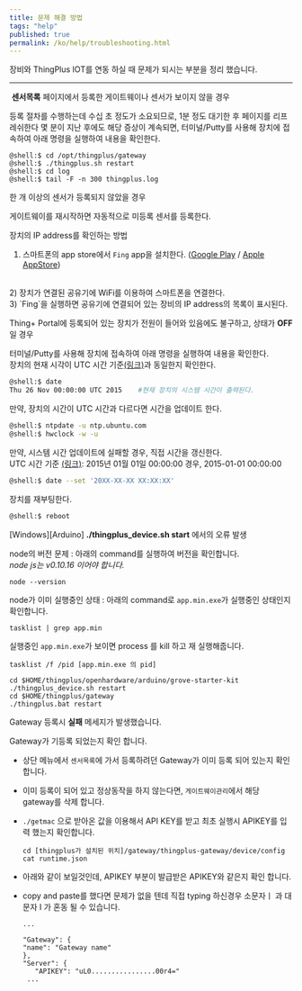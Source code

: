 ```yaml
---
title: 문제 해결 방법
tags: "help"
published: true
permalink: /ko/help/troubleshooting.html
---
```


장비와 ThingPlus IOT를 연동 하실 때 문제가 되시는 부분을 정리 했습니다.

---

<p class="dwfqExpand">&nbsp;<b>센서목록</b> 페이지에서 등록한 게이트웨이나 센서가 보이지 않을 경우</p>

등록 절차를 수행하는데 수십 초 정도가 소요되므로, 1분 정도 대기한 후 페이지를 리프레쉬한다
몇 분이 지난 후에도 해당 증상이 계속되면, 터미널/Putty를 사용해 장치에 접속하여 아래 명령을 실행하여 내용을 확인한다.

  ```
  @shell:$ cd /opt/thingplus/gateway
  @shell:$ ./thingplus.sh restart
  @shell:$ cd log
  @shell:$ tail -F -n 300 thingplus.log
  ```

<p class="dwfqExpand2"></p>

<p class="dwfqExpand">   한 개 이상의 센서가 등록되지 않았을 경우</p>

게이트웨이를 재시작하면 자동적으로 미등록 센서를 등록한다.

<p class="dwfqExpand2"></p>
<p class="dwfqExpand">   장치의 IP address를 확인하는 방법</p>

1) 스마트폰의 app store에서 `Fing` app을 설치한다. ([Google Play](https://play.google.com/store/apps/details?id=com.overlook.android.fing) / [Apple AppStore](https://itunes.apple.com/kr/app/fing-network-scanner/id430921107?mt=8))
<br/>
2) 장치가 연결된 공유기에 WiFi를 이용하여 스마트폰을 연결한다.
<br/>
3) `Fing`을 실행하면 공유기에 연결되어 있는 장비의 IP address의 목록이 표시된다. 

<p class="dwfqExpand2"></p>
<p class="dwfqExpand">   Thing+ Portal에 등록되어 있는 장치가 전원이 들어와 있음에도 불구하고, 상태가 <b>OFF</b> 일 경우</p>

터미널/Putty를 사용해 장치에 접속하여 아래 명령을 실행하여 내용을 확인한다.
<br/>
장치의 현재 시각이 UTC 시간 기준[(링크)](http://www.worldtimeserver.com/current_time_in_UTC.aspx)과 동일한지 확인한다.

```bash
@shell:$ date
Thu 26 Nov 00:00:00 UTC 2015    #현재 장치의 시스템 시간이 출력된다.
```

만약, 장치의 시간이 UTC 시간과 다르다면 시간을 업데이트 한다.

```bash
@shell:$ ntpdate -u ntp.ubuntu.com
@shell:$ hwclock -w -u
```

만약, 시스템 시간 업데이트에 실패할 경우, 직접 시간을 갱신한다.
<br/>
UTC 시간 기준 [(링크)](http://www.worldtimeserver.com/current_time_in_UTC.aspx): 2015년 01월 01일 00:00:00 경우, 2015-01-01 00:00:00

```bash
@shell:$ date --set '20XX-XX-XX XX:XX:XX'
```

장치를 재부팅한다.

```bash
@shell:$ reboot
```

<p class="dwfqExpand2"></p>

<p class="dwfqExpand">   [Windows][Arduino] <b>./thingplus_device.sh start</b> 에서의 오류 발생 </p>

node의 버전 문제 : 아래의 command를 실행하여 버전을 확인합니다.
<br/>
_node js는 v0.10.16 이어야 합니다._

  ```
  node --version
  ```

node가 이미 실행중인 상태 : 아래의 command로 `app.min.exe`가 실행중인 상태인지 확인합니다.
     
```
tasklist | grep app.min  
```

실행중인 `app.min.exe`가 보이면 process 를 kill 하고 재 실행해줍니다.

```
tasklist /f /pid [app.min.exe 의 pid]

cd $HOME/thingplus/openhardware/arduino/grove-starter-kit
./thingplus_device.sh restart
cd $HOME/thingplus/gateway
./thingplus.bat restart
```

<p class="dwfqExpand2"></p>

<p class="dwfqExpand">   Gateway 등록시 <b>실패</b> 메세지가 발생했습니다. </p>
    
Gateway가 기등록 되었는지 확인 합니다. 

- 상단 메뉴에서 `센서목록`에 가서 등록하려던 Gateway가 이미 등록 되어 있는지 확인합니다.
- 이미 등록이 되어 있고 정상동작을 하지 않는다면, `게이트웨이관리`에서 해당 gateway를 삭제 합니다.
- `./getmac` 으로 받아온 값을 이용해서 API KEY를 받고 최초 실행시 APIKEY를 입력 했는지 확인합니다. 

     ```
     cd [thingplus가 설치된 위치]/gateway/thingplus-gateway/device/config
     cat runtime.json
     ```

- 아래와 같이 보일것인데, APIKEY 부분이 발급받은 APIKEY와 같은지 확인 합니다.
- copy and paste를 했다면 문제가 없을 텐데 직접 typing 하신경우 소문자ㅣ 과 대문자 I 가 혼동 될 수 있습니다.  
        
     ```
     ...

     "Gateway": {
     "name": "Gateway name"
     },
     "Server": {
        "APIKEY": "uL0................00r4="
      ...

     ```

<p class="dwfqExpand2"></p>

<div class='scrolltop'>
    <div class='scroll icon'><i class="fa fa-arrow-circle-up"></i></div>
</div>
